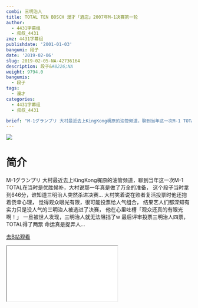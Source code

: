 ```yaml
---
combi: 三明治人
title: TOTAL TEN BOSCH 漫才「酒店」2007年M-1决赛第一轮
author:
  - 4431字幕组
  - 叔叔_4431
zmz: 4431字幕组
publishdate: '2001-01-03'
bangumi: 段子
date: '2019-02-06'
slug: 2019-02-05-NA-42736164
description: 段子&#8226;NA
weight: 9794.0
bangumis:
  - 段子
tags:
  - 漫才
categories:
  - 4431字幕组
  - 叔叔_4431

brief: "M-1グランプリ 大村最近去上KingKong梶原的油管频道，聊到当年这一次M-1 TOTAL在当时是优胜候补，大村说那一年真是做了万全的准备， 这个段子当时拿到646分，谁知道三明治人突然杀进决赛... 大村笑着说在败者复活投票时他还抱着侥幸心理， 觉得观众眼光有限，很可能投票给人气组合， 结果艺人们都深知有实力只是没人气的三明治人被选进了决赛， 他在心里吐槽「观众还真的有眼光啊！」 一旦被世人发现，三明治人就无法阻挡了w 最后评审投票三明治人四票，TOTAL得了两票 命运真是捉弄人..."
---
```

![](https://i.imgur.com/yJKnh9V.jpg)
# 简介  
M-1グランプリ
大村最近去上KingKong梶原的油管频道，聊到当年这一次M-1
TOTAL在当时是优胜候补，大村说那一年真是做了万全的准备，
这个段子当时拿到646分，谁知道三明治人突然杀进决赛...
大村笑着说在败者复活投票时他还抱着侥幸心理，
觉得观众眼光有限，很可能投票给人气组合，
结果艺人们都深知有实力只是没人气的三明治人被选进了决赛，
他在心里吐槽「观众还真的有眼光啊！」
一旦被世人发现，三明治人就无法阻挡了w
最后评审投票三明治人四票，TOTAL得了两票
命运真是捉弄人...  

[去B站观看](https://www.bilibili.com/video/av42736164/)
<div class ="resp-container"><iframe class="testiframe" src="//player.bilibili.com/player.html?aid=42736164"", scrolling="no", allowfullscreen="true" > </iframe></div> 
